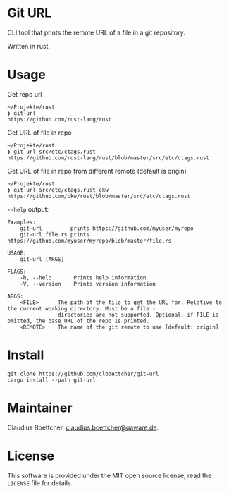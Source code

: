 # Git URL

CLI tool that prints the remote URL of a file in a git repository.

Written in rust.

# Usage

Get repo url

```shell
~/Projekte/rust
❯ git-url                    
https://github.com/rust-lang/rust
```

Get URL of file in repo

```shell
~/Projekte/rust
❯ git-url src/etc/ctags.rust 
https://github.com/rust-lang/rust/blob/master/src/etc/ctags.rust
```

Get URL of file in repo from different remote (default is origin)

```shell
~/Projekte/rust
❯ git-url src/etc/ctags.rust ckw        
https://github.com/ckw/rust/blob/master/src/etc/ctags.rust
```

`--help` output:

```shell
Examples: 
	git-url         prints https://github.com/myuser/myrepo
	git-url file.rs prints https://github.com/myuser/myrepo/blob/master/file.rs

USAGE:
    git-url [ARGS]

FLAGS:
    -h, --help       Prints help information
    -V, --version    Prints version information

ARGS:
    <FILE>      The path of the file to get the URL for. Relative to the current working directory. Must be a file -
                directories are not supported. Optional, if FILE is omitted, the base URL of the repo is printed.
    <REMOTE>    The name of the git remote to use [default: origin]
```


# Install

```shell
git clone https://github.com/clboettcher/git-url
cargo install --path git-url
```

# Maintainer

Claudius Boettcher, <claudius.boettcher@qaware.de>.

# License

This software is provided under the MIT open source license, read the `LICENSE` file for details.

